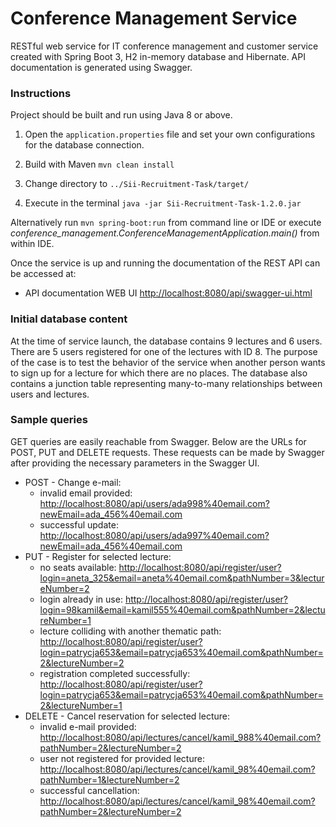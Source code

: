 
# Conference Management Service

RESTful web service for IT conference management and customer service created with Spring Boot 3, H2 in-memory database and Hibernate. API documentation is generated using Swagger.



### Instructions

Project should be built and run using Java 8 or above.

1. Open the `application.properties` file and set your own configurations for the database connection.

2. Build with Maven ```mvn clean install```

3. Change directory to ```../Sii-Recruitment-Task/target/```

4. Execute in the terminal ```java -jar Sii-Recruitment-Task-1.2.0.jar ```

Alternatively run ```mvn spring-boot:run``` from command line or IDE or execute *conference_management.ConferenceManagementApplication.main()* from within IDE.

Once the service is up and running the documentation of the REST API can be accessed at:

* API documentation WEB UI [http://localhost:8080/api/swagger-ui.html](http://localhost:8080/api/swagger-ui.html)



### Initial database content
At the time of service launch, the database contains 9 lectures and 6 users. There are 5 users registered for one of the lectures with ID 8. The purpose of the case is to test the behavior of the service when another person wants to sign up for a lecture for which there are no places.
The database also contains a junction table representing many-to-many relationships between users and lectures.


### Sample queries
GET queries are easily reachable from Swagger.
Below are the URLs for POST, PUT and DELETE requests. These requests can be made by Swagger after providing the necessary parameters in the Swagger UI.
* POST - Change e-mail:
  * invalid email provided: [http://localhost:8080/api/users/ada998%40email.com?newEmail=ada_456%40email.com](http://localhost:8080/api/users/ada998%40email.com?newEmail=ada_456%40email.com)
  * successful update: [http://localhost:8080/api/users/ada997%40email.com?newEmail=ada_456%40email.com](http://localhost:8080/api/users/ada997%40email.com?newEmail=ada_456%40email.com)
* PUT - Register for selected lecture:
  * no seats available: [http://localhost:8080/api/register/user?login=aneta_325&email=aneta%40email.com&pathNumber=3&lectureNumber=2](http://localhost:8080/api/register/user?login=aneta_325&email=aneta%40email.com&pathNumber=3&lectureNumber=2)
  * login already in use: [http://localhost:8080/api/register/user?login=98kamil&email=kamil555%40email.com&pathNumber=2&lectureNumber=1](http://localhost:8080/api/register/user?login=98kamil&email=kamil555%40email.com&pathNumber=2&lectureNumber=1)
  * lecture colliding with another thematic path: [http://localhost:8080/api/register/user?login=patrycja653&email=patrycja653%40email.com&pathNumber=2&lectureNumber=2](http://localhost:8080/api/register/user?login=patrycja653&email=patrycja653%40email.com&pathNumber=2&lectureNumber=2)
  * registration completed successfully: [http://localhost:8080/api/register/user?login=patrycja653&email=patrycja653%40email.com&pathNumber=2&lectureNumber=1](http://localhost:8080/api/register/user?login=patrycja653&email=patrycja653%40email.com&pathNumber=2&lectureNumber=1)
* DELETE - Cancel reservation for selected lecture:
  * invalid e-mail provided: [http://localhost:8080/api/lectures/cancel/kamil_988%40email.com?pathNumber=2&lectureNumber=2](http://localhost:8080/api/lectures/cancel/kamil_988%40email.com?pathNumber=2&lectureNumber=2)
  * user not registered for provided lecture: [http://localhost:8080/api/lectures/cancel/kamil_98%40email.com?pathNumber=1&lectureNumber=2](http://localhost:8080/api/lectures/cancel/kamil_98%40email.com?pathNumber=1&lectureNumber=2)
  * successful cancellation: [http://localhost:8080/api/lectures/cancel/kamil_98%40email.com?pathNumber=2&lectureNumber=2](http://localhost:8080/api/lectures/cancel/kamil_98%40email.com?pathNumber=2&lectureNumber=2)
